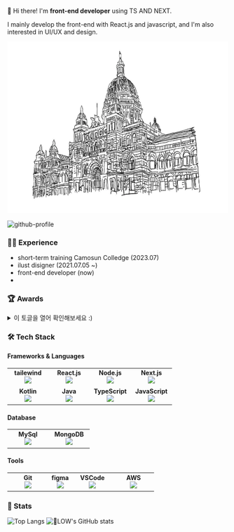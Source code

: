 👋 Hi there! I'm **front-end developer** using TS AND NEXT.

I mainly develop the front-end with React.js and javascript, and I'm also interested in UI/UX and design.

<img src="imgs/01.png" width="100%" height="390px" />

![github-profile](http://github-profile-summary-cards.vercel.app/api/cards/profile-details?username=ho8ae&theme=nord_bright)

### 👨‍💼 Experience
- short-term training Camosun Colledge (2023.07)
- ilust disigner (2021.07.05 ~)
- front-end developer (now)
- 
### 🏆 Awards 

<details>
  <summary>이 토글을 열어 확인해보세요 :)</summary>



| Award 	| Date                         	     | Contest                  | Repository			|
|-------------|---------------------------------   |-----------------------	|-----------------------	|
| 🥇 심비우스 에세이 최우수상 | 2024.05.20 | 2024 한림대학교 <br/> 여행  | [2024년도 심비우스 에세이 공모전 상작](#) |


</details>

### 🛠 Tech Stack
#### Frameworks & Languages
<table width="320px">
  <tbody>
    <tr valign="top">
      <td width="80px" align="center">
        <span><strong>tailewind</strong></span><br>
        <img height="32px" src="https://cdn.jsdelivr.net/gh/devicons/devicon/icons/tailwindcss/tailwindcss-original.svg" />
      </td>
      <td align="center">
        <span><strong>React.js</strong></span><br>
        <img height="32px" src="https://cdn.jsdelivr.net/gh/devicons/devicon/icons/react/react-original.svg">
      </td>
      <td width="80px" align="center">
        <span><strong>Node.js</strong></span><br>
        <img height="32px" src="https://cdn.jsdelivr.net/gh/devicons/devicon/icons/nodejs/nodejs-original.svg" />
      </td>
      <td width="80px" align="center">
        <span><strong>Next.js</strong></span><br>
        <img height="32px" src="https://cdn.jsdelivr.net/gh/devicons/devicon/icons/nextjs/nextjs-original.svg" />
      </td>
    </tr>
    <tr valign="top">
      <td width="80px" align="center">
        <span><strong>Kotlin</strong></span><br>
        <img height="32px" src="https://cdn.jsdelivr.net/gh/devicons/devicon/icons/kotlin/kotlin-original.svg">
      </td>
      <td width="80px" align="center">
        <span><strong>Java</strong></span><br>
        <img height="32" src="https://cdn.jsdelivr.net/gh/devicons/devicon/icons/java/java-original.svg">
      </td>
      <td width="80px" align="center">
        <span><strong>TypeScript</strong></span><br>
        <img height="32" src="https://cdn.jsdelivr.net/gh/devicons/devicon/icons/typescript/typescript-original.svg">
      </td>
      <td width="80px" align="center">
        <span><strong>JavaScript</strong></span><br>
        <img height="32px" src="https://cdn.jsdelivr.net/gh/devicons/devicon/icons/javascript/javascript-original.svg">
      </td>
    </tr>
  </tbody>
</table>

#### Database
<table width="320px">
  <tbody>
    <tr valign="top">
      <td width="80px" align="center">
        <span><strong>MySql</strong></span><br>
        <img height="32px" src="https://cdn.jsdelivr.net/gh/devicons/devicon/icons/mysql/mysql-original.svg" />
      </td>
      <td width="80px" align="center">
        <span><strong>MongoDB</strong></span><br>
        <img height="32px" src="https://cdn.jsdelivr.net/gh/devicons/devicon/icons/mongodb/mongodb-original.svg" />
      </td>
    </tr>
  </tbody>
</table>

#### Tools
<table width="320px">
  <tbody>
    <tr valign="top">
      <td width="80px" align="center">
        <span><strong>Git</strong></span><br>
        <img height="32px" src="https://cdn.jsdelivr.net/gh/devicons/devicon/icons/git/git-original.svg" />
      </td>
      <td align="center">
        <span><strong>figma</strong></span><br>
        <img height="32px" src="https://cdn.jsdelivr.net/gh/devicons/devicon/icons/figma/figma-original.svg">
      </td>
      <td width="80px" align="center">
        <span><strong>VSCode</strong></span><br>
        <img height="32px" src="https://cdn.jsdelivr.net/gh/devicons/devicon/icons/vscode/vscode-original.svg" />
      </td>
      <td width="80px" align="center">
        <span><strong>AWS</strong></span><br>
        <img height="32px" src="https://cdn.jsdelivr.net/gh/devicons/devicon@latest/icons/amazonwebservices/amazonwebservices-original-wordmark.svg" />
      </td>
    </tr>

  </tbody>
</table>

### 💪 Stats
![Top Langs](http://github-profile-summary-cards.vercel.app/api/cards/most-commit-language?username=ho8ae&theme=nord_bright)
![LOW's GitHub stats](http://github-profile-summary-cards.vercel.app/api/cards/stats?username=ho8ae&theme=nord_bright)

<!--![Commit time](http://github-profile-summary-cards.vercel.app/api/cards/productive-time?username=ho8ae&theme=nord_bright&utcOffset=9)
![trophy](https://github-profile-trophy.vercel.app/?username=ho8ae&margin-w=0&theme=gitdimme&row=1&column=5) -->
